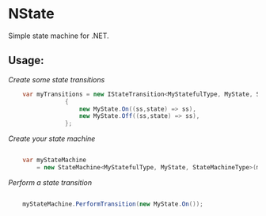 NState
=====

Simple state machine for .NET.

Usage:
--------

*Create some state transitions*

```C#
	var myTransitions = new IStateTransition<MyStatefulType, MyState, StateMachineType>[]
				{
					new MyState.On((ss,state) => ss),
					new MyState.Off((ss,state) => ss),
				};


```


*Create your state machine*

```C#

	var myStateMachine 
		= new StateMachine<MyStatefulType, MyState, StateMachineType>(myTransitions, initialState:new SavedSearchState.Collapsed());


```

*Perform a state transition*

```C#

	myStateMachine.PerformTransition(new MyState.On());


```